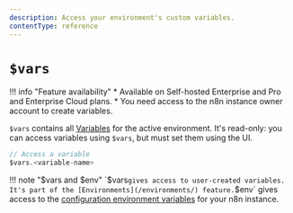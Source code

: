 ```yaml
---
description: Access your environment's custom variables.
contentType: reference
---
```


# `$vars`

!!! info "Feature availability"
	* Available on Self-hosted Enterprise and Pro and Enterprise Cloud plans.
	* You need access to the n8n instance owner account to create variables.

`$vars` contains all [Variables](/environments/variables/) for the active environment. It's read-only: you can access variables using `$vars`, but must set them using the UI.

```js
// Access a variable
$vars.<variable-name>
```

!!! note "$vars and $env"
	`$vars` gives access to user-created variables. It's part of the [Environments](/environments/) feature. `$env` gives access to the [configuration environment variables](/hosting/environment-variables/environment-variables/) for your n8n instance. 
